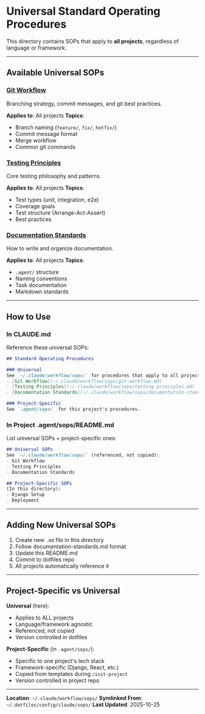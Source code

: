 # Universal Standard Operating Procedures

This directory contains SOPs that apply to **all projects**, regardless of language or framework.

---

## Available Universal SOPs

### [Git Workflow](./git-workflow.md)
Branching strategy, commit messages, and git best practices.

**Applies to**: All projects
**Topics**:
- Branch naming (`feature/`, `fix/`, `hotfix/`)
- Commit message format
- Merge workflow
- Common git commands

### [Testing Principles](./testing-principles.md)
Core testing philosophy and patterns.

**Applies to**: All projects
**Topics**:
- Test types (unit, integration, e2e)
- Coverage goals
- Test structure (Arrange-Act-Assert)
- Best practices

### [Documentation Standards](./documentation-standards.md)
How to write and organize documentation.

**Applies to**: All projects
**Topics**:
- `.agent/` structure
- Naming conventions
- Task documentation
- Markdown standards

---

## How to Use

### In CLAUDE.md
Reference these universal SOPs:

```markdown
## Standard Operating Procedures

### Universal
See `~/.claude/workflow/sops/` for procedures that apply to all projects:
- [Git Workflow](~/.claude/workflow/sops/git-workflow.md)
- [Testing Principles](~/.claude/workflow/sops/testing-principles.md)
- [Documentation Standards](~/.claude/workflow/sops/documentation-standards.md)

### Project-Specific
See `.agent/sops/` for this project's procedures.
```

### In Project .agent/sops/README.md
List universal SOPs + project-specific ones:

```markdown
## Universal SOPs
See `~/.claude/workflow/sops/` (referenced, not copied):
- Git Workflow
- Testing Principles
- Documentation Standards

## Project-Specific SOPs
(In this directory):
- Django Setup
- Deployment
```

---

## Adding New Universal SOPs

1. Create new `.md` file in this directory
2. Follow documentation-standards.md format
3. Update this README.md
4. Commit to dotfiles repo
5. All projects automatically reference it

---

## Project-Specific vs Universal

**Universal** (here):
- Applies to ALL projects
- Language/framework agnostic
- Referenced, not copied
- Version controlled in dotfiles

**Project-Specific** (in `.agent/sops/`):
- Specific to one project's tech stack
- Framework-specific (Django, React, etc.)
- Copied from templates during `/init-project`
- Version controlled in project repo

---

**Location**: `~/.claude/workflow/sops/`
**Symlinked From**: `~/.dotfiles/config/claude/sops/`
**Last Updated**: 2025-10-25
